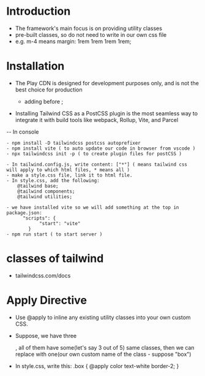 # Introduction

- The framework's main focus is on providing utility classes
- pre-built classes, so do not need to write in our own css file
- e.g. m-4 means margin: 1rem 1rem 1rem 1rem;


# Installation

- The Play CDN is designed for development purposes only, and is not the best choice for production
    - adding before </head>; <script src="https://cdn.tailwindcss.com"></script>


- Installing Tailwind CSS as a PostCSS plugin is the most seamless way to integrate it with build tools like webpack, Rollup, Vite, and Parcel

-- In console

    - npm install -D tailwindcss postcss autoprefixer
    - npm install vite ( to auto update our code in browser from vscode )
    - npx tailwindcss init -p ( to create plugin files for postCSS )

    - In tailwind.config.js, write content: ["*"] ( means tailwind css will apply to which html files, * means all )
    - make a style.css file, link it to html file.
    - In style.css, add the following:
        @tailwind base;
        @tailwind components;
        @tailwind utilities;

    - we have installed vite so we will add something at the top in package.json:
          "scripts": {
                "start": "vite"
            }
    - npm run start ( to start server )


# classes of tailwind

- tailwindcss.com/docs


# Apply Directive

- Use @apply to inline any existing utility classes into your own custom CSS.

- Suppose, we have three <div>, all of them have some(let's say 3 out of 5) same classes, then we can replace with one(our own custom name of the class - suppose "box")
- In style.css, write this: 
    .box {
        @apply color text-white border-2;
    }
